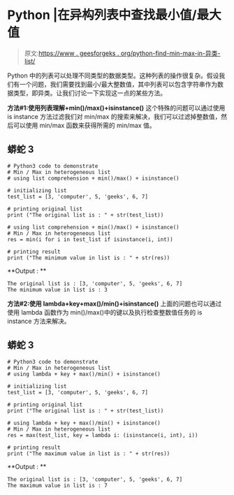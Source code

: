 # Python |在异构列表中查找最小值/最大值

> 原文:[https://www . geesforgeks . org/python-find-min-max-in-异类-list/](https://www.geeksforgeeks.org/python-find-min-max-in-heterogeneous-list/)

Python 中的列表可以处理不同类型的数据类型。这种列表的操作很复杂。假设我们有一个问题，我们需要找到最小/最大整数值，其中列表可以包含字符串作为数据类型，即异类。让我们讨论一下实现这一点的某些方法。

**方法#1:使用列表理解+min()/max()+isinstance()**
这个特殊的问题可以通过使用 is instance 方法过滤我们对 min/max 的搜索来解决，我们可以过滤掉整数值，然后可以使用 min/max 函数来获得所需的 min/max 值。

## 蟒蛇 3

```
# Python3 code to demonstrate 
# Min / Max in heterogeneous list
# using list comprehension + min()/max() + isinstance()

# initializing list
test_list = [3, 'computer', 5, 'geeks', 6, 7]

# printing original list
print ("The original list is : " + str(test_list))

# using list comprehension + min()/max() + isinstance()
# Min / Max in heterogeneous list
res = min(i for i in test_list if isinstance(i, int))

# printing result
print ("The minimum value in list is : " + str(res))
```

**Output : **

```
The original list is : [3, 'computer', 5, 'geeks', 6, 7]
The minimum value in list is : 3
```

**方法#2:使用 lambda+key+max()/min()+isinstance()**
上面的问题也可以通过使用 lambda 函数作为 min()/max()中的键以及执行检查整数值任务的 is instance 方法来解决。

## 蟒蛇 3

```
# Python3 code to demonstrate 
# Min / Max in heterogeneous list
# using lambda + key + max()/min() + isinstance()

# initializing list
test_list = [3, 'computer', 5, 'geeks', 6, 7]

# printing original list
print ("The original list is : " + str(test_list))

# using lambda + key + max()/min() + isinstance()
# Min / Max in heterogeneous list
res = max(test_list, key = lambda i: (isinstance(i, int), i))

# printing result
print ("The maximum value in list is : " + str(res))
```

**Output : **

```
The original list is : [3, 'computer', 5, 'geeks', 6, 7]
The maximum value in list is : 7
```